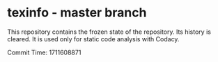 # texinfo - master branch

This repository contains the frozen state of the repository.
Its history is cleared. It is used only for static code
analysis with Codacy.

Commit Time: 1711608871